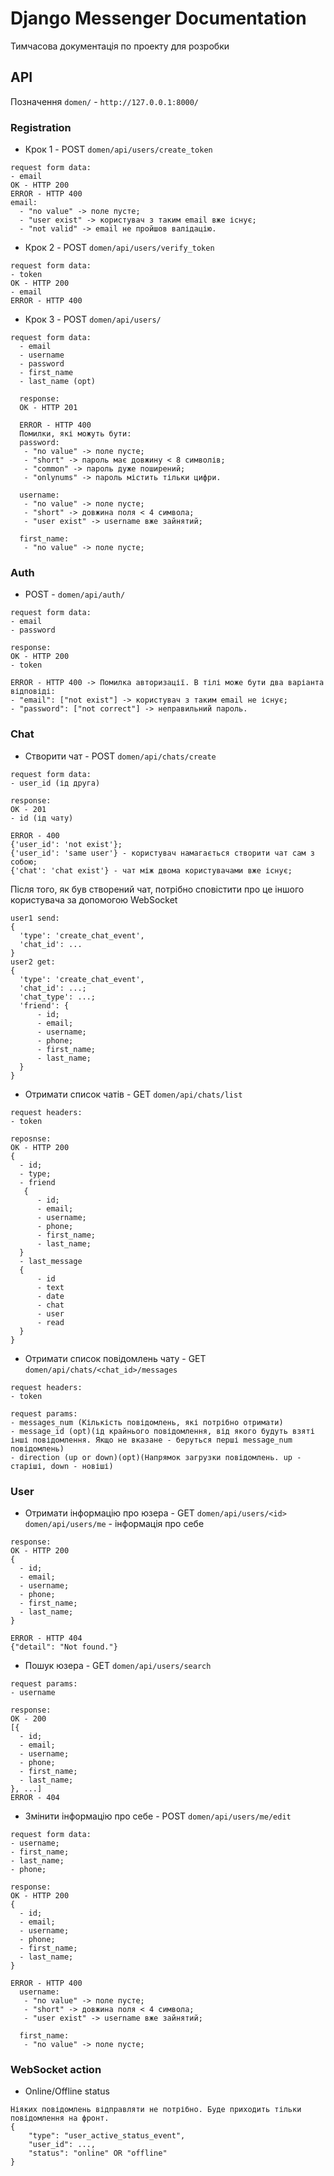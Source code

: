 # Django Messenger Documentation
Тимчасова документація по проекту для розробки
## API
Позначення `domen/` - `http://127.0.0.1:8000/`</br>

### Registration
* Крок 1 - POST `domen/api/users/create_token`
```
request form data:
- email
OK - HTTP 200
ERROR - HTTP 400
email:
  - "no value" -> поле пусте;
  - "user exist" -> користувач з таким email вже існує;
  - "not valid" -> email не пройшов валідацію.
```
* Крок 2 - POST `domen/api/users/verify_token`
```
request form data:
- token
OK - HTTP 200
- email
ERROR - HTTP 400
```
* Крок 3 - POST `domen/api/users/`
```
request form data:
  - email
  - username
  - password
  - first_name
  - last_name (opt)
  
  response: 
  OK - HTTP 201
  
  ERROR - HTTP 400
  Помилки, які можуть бути:
  password:
   - "no value" -> поле пусте;
   - "short" -> пароль має довжину < 8 символів;
   - "common" -> пароль дуже поширений;
   - "onlynums" -> пароль містить тільки цифри.
 
  username:
   - "no value" -> поле пусте;
   - "short" -> довжина поля < 4 символа;
   - "user exist" -> username вже зайнятий;
  
  first_name:
   - "no value" -> поле пусте;
```
### Auth
* POST - `domen/api/auth/`
```
request form data:
- email
- password

response:
OK - HTTP 200
- token
  
ERROR - HTTP 400 -> Помилка авторизації. В тілі може бути два варіанта відповіді:
- "email": ["not exist"] -> користувач з таким email не існує;
- "password": ["not correct"] -> неправильний пароль.
```

### Chat
* Створити чат - POST `domen/api/chats/create`
```
request form data:
- user_id (ід друга)

response:
OK - 201
- id (ід чату)

ERROR - 400
{'user_id': 'not exist'};
{'user_id': 'same user'} - користувач намагається створити чат сам з собою;
{'chat': 'chat exist'} - чат між двома користувачами вже існує;
```
Після того, як був створений чат, потрібно сповістити про це іншого користувача за допомогою WebSocket
```
user1 send:
{
  'type': 'create_chat_event',
  'chat_id': ...
}
user2 get:
{
  'type': 'create_chat_event',
  'chat_id': ...;
  'chat_type': ...;
  'friend': {
      - id;
      - email;
      - username;
      - phone;
      - first_name;
      - last_name;
  }
}
```
* Отримати список чатів - GET `domen/api/chats/list`
```
request headers:
- token

reposnse:
OK - HTTP 200
{
  - id;
  - type;
  - friend
   {
      - id;
      - email;
      - username;
      - phone;
      - first_name;
      - last_name;
  }
  - last_message
  {
      - id
      - text
      - date
      - chat
      - user
      - read
  }
}
```
* Отримати список повідомлень чату - GET `domen/api/chats/<chat_id>/messages`
```
request headers:
- token

request params:
- messages_num (Кількість повідомлень, які потрібно отримати)
- message_id (opt)(ід крайнього повідомлення, від якого будуть взяті інші повідомлення. Якщо не вказане - беруться перші message_num повідомлень)
- direction (up or down)(opt)(Напрямок загрузки повідомлень. up - cтаріші, down - новіші)
```
### User
* Отримати інформацію про юзера - GET `domen/api/users/<id>` `domen/api/users/me` - інформація про cебе
```
response:
OK - HTTP 200
{
  - id;
  - email;
  - username;
  - phone;
  - first_name;
  - last_name;
}

ERROR - HTTP 404
{"detail": "Not found."}
```
* Пошук юзера - GET `domen/api/users/search`
```
request params:
- username

response:
OK - 200
[{
  - id;
  - email;
  - username;
  - phone;
  - first_name;
  - last_name;
}, ...]
ERROR - 404
```
* Змінити інформацію про себе - POST `domen/api/users/me/edit`
```
request form data:
- username;
- first_name;
- last_name;
- phone;

response:
OK - HTTP 200
{
  - id;
  - email;
  - username;
  - phone;
  - first_name;
  - last_name;
}

ERROR - HTTP 400
  username:
   - "no value" -> поле пусте;
   - "short" -> довжина поля < 4 символа;
   - "user exist" -> username вже зайнятий;
  
  first_name:
   - "no value" -> поле пусте;
```
### WebSocket action
* Online/Offline status
```
Ніяких повідомлень відправляти не потрібно. Буде приходить тільки повідомлення на фронт.
{
    "type": "user_active_status_event",
    "user_id": ...,
    "status": "online" OR "offline"
}
```
